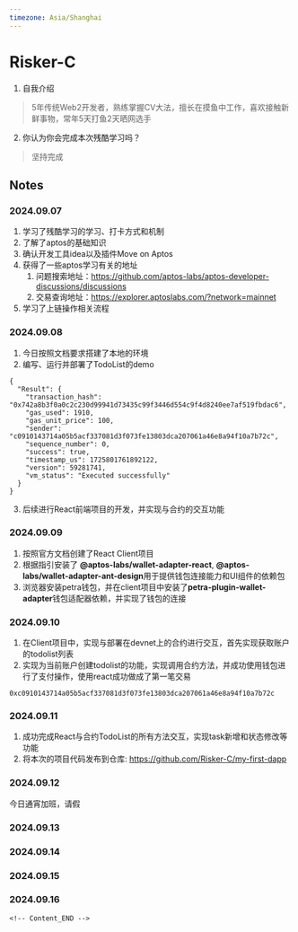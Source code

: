 ```yaml
---
timezone: Asia/Shanghai
---
```


# Risker-C

1. 自我介绍
> 5年传统Web2开发者，熟练掌握CV大法，擅长在摸鱼中工作，喜欢接触新鲜事物，常年5天打鱼2天晒网选手

2. 你认为你会完成本次残酷学习吗？
> 坚持完成

## Notes

<!-- Content_START -->

### 2024.09.07

1. 学习了残酷学习的学习、打卡方式和机制
2. 了解了aptos的基础知识
3. 确认开发工具idea以及插件Move on Aptos
4. 获得了一些aptos学习有关的地址
   1. 问题搜索地址：https://github.com/aptos-labs/aptos-developer-discussions/discussions
   2. 交易查询地址：https://explorer.aptoslabs.com/?network=mainnet
5. 学习了上链操作相关流程

### 2024.09.08
1. 今日按照文档要求搭建了本地的环境
2. 编写、运行并部署了TodoList的demo
```
{
  "Result": {
    "transaction_hash": "0x742a8b3f0a0c2c230d99941d73435c99f3446d554c9f4d8240ee7af519fbdac6",
    "gas_used": 1910,
    "gas_unit_price": 100,
    "sender": "c0910143714a05b5acf337081d3f073fe13803dca207061a46e8a94f10a7b72c",
    "sequence_number": 0,
    "success": true,
    "timestamp_us": 1725801761892122,
    "version": 59281741,
    "vm_status": "Executed successfully"
  }
}
```
3. 后续进行React前端项目的开发，并实现与合约的交互功能

### 2024.09.09
1. 按照官方文档创建了React Client项目
2. 根据指引安装了 **@aptos-labs/wallet-adapter-react**, **@aptos-labs/wallet-adapter-ant-design**用于提供钱包连接能力和UI组件的依赖包
3. 浏览器安装petra钱包，并在client项目中安装了**petra-plugin-wallet-adapter**钱包适配器依赖，并实现了钱包的连接

### 2024.09.10
1. 在Client项目中，实现与部署在devnet上的合约进行交互，首先实现获取账户的todolist列表
2. 实现为当前账户创建todolist的功能，实现调用合约方法，并成功使用钱包进行了支付操作，使用react成功做成了第一笔交易
```
0xc0910143714a05b5acf337081d3f073fe13803dca207061a46e8a94f10a7b72c
```
### 2024.09.11
1. 成功完成React与合约TodoList的所有方法交互，实现task新增和状态修改等功能
2. 将本次的项目代码发布到仓库: <https://github.com/Risker-C/my-first-dapp>
### 2024.09.12
今日通宵加班，请假

### 2024.09.13


### 2024.09.14


### 2024.09.15


### 2024.09.16



```
<!-- Content_END -->
